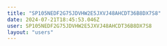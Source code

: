 ```yaml
---
title: "SP105NEDF2G75JDVHW2E5JXVJ48AHCDT36B8DX7S8"
date: 2024-07-21T18:45:53.046Z
user: SP105NEDF2G75JDVHW2E5JXVJ48AHCDT36B8DX7S8
layout: "users"
---
```

    